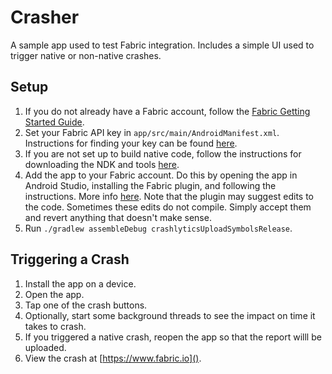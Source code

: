 # Crasher
A sample app used to test Fabric integration. Includes a simple UI used to trigger native or non-native crashes.

## Setup

1. If you do not already have a Fabric account, follow the [Fabric Getting Started Guide](https://docs.fabric.io/android/fabric/overview.html).
1. Set your Fabric API key in `app/src/main/AndroidManifest.xml`. Instructions for finding your key can be found [here](https://docs.fabric.io/android/fabric/settings/api-keys.html).
1. If you are not set up to build native code, follow the instructions for downloading the NDK and tools [here](https://developer.android.com/ndk/guides/index.html#download-ndk).
1. Add the app to your Fabric account. Do this by opening the app in Android Studio, installing the Fabric plugin, and following the instructions. More info [here](https://docs.fabric.io/android/fabric/settings/app.html). Note that the plugin may suggest edits to the code. Sometimes these edits do not compile. Simply accept them and revert anything that doesn't make sense.
1. Run `./gradlew assembleDebug crashlyticsUploadSymbolsRelease`.

## Triggering a Crash

1. Install the app on a device.
1. Open the app.
1. Tap one of the crash buttons.
1. Optionally, start some background threads to see the impact on time it takes to crash.
1. If you triggered a native crash, reopen the app so that the report willl be uploaded.
1. View the crash at [https://www.fabric.io]().

